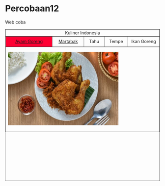 # Percobaan12
Web coba
<!DOCTYPE html PUBLIC "-//W3C//DTD XHTML 1.0 Transitional//EN" "http://www.w3.org/TR/xhtml1/DTD/xhtml1-transitional.dtd">
<html xmlns="http://www.w3.org/1999/xhtml">
<head>
<meta http-equiv="Content-Type" content="text/html; charset=utf-8" />
<!--
.style1 {	font-size: 36px;
	font-weight: bold;
	font-family: Tahoma;
}
.style3 {color: #FFFFFF}
.style4 {font-size: smaller}
.style2 {font-size: x-large
}
-->
</style>
</head>

<body>
<table width="822" height="497" border="1">
  <tr>
    <td colspan="5"><div align="center" class="style1">Kuliner Indonesia</div></td>
  </tr>
  <tr>
    <td width="308" height="28" align="center" bgcolor="#FF0033"><div align="center" class="style3"><a href="Home.html">Ayam Goreng</a></div></td>
    <td width="136"><div align="center"><a href="Martabak.html">Martabak</a></div></td>
    <td width="88"><div align="center">Tahu</div></td>
    <td width="94"><div align="center">Tempe</div></td>
    <td width="162"><div align="center">Ikan Goreng</div></td>
  </tr>
  <tr>
    <td colspan="5" valign="top"><div align="left">
      <p><img src="Ayam gor.jpg" width="360" height="240" hspace="0" /></p>
    </div></td>
  </tr>
</table>
</body>
</html>
